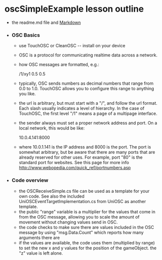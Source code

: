 # oscSimpleExample lesson outline

* the readme.md file and [Markdown](https://daringfireball.net/projects/markdown/syntax)
* ### OSC Basics
  * use TouchOSC or CleanOSC -- install on your device
  * OSC is a  protocol for communicating realtime data across a network.
  * how OSC messages are formatted, e.g.:

    /1/xy1 0.5 0.5
  * typically, OSC sends numbers as decimal numbers that range from 0.0 to 1.0. TouchOSC allows you to configure this range to anything you like.
  * the url is arbitrary, but must start with a "/", and follow the url format. Each slash usually indicates a level of hierarchy. In the case of TouchOSC, the first level "/1" means a page of a multipage interface.
  * the sender always must set a proper network address and port. On a local network, this would be like:

      10.0.4.141:8000
  * where 10.0.1.141 is the IP address and 8000 is the port. The port is somewhat arbitrary, but be aware that there are many ports that are already reserved for other uses. For example, port "80" is the standard port for websites. See this page for more info http://www.webopedia.com/quick_ref/portnumbers.asp
* ### Code overview
  * the OSCReceiveSimple.cs file can be used as a template for your own code. See also the included UniOSCEventTargetImplementation.cs from UniOSC as another template.
  * the public "range" variable is a multiplier for the values that come in from the OSC message, allowing you to scale the amount of movement without changing values send in OSC.
  * the code checks to make sure there are values included in the OSC message by using "msg.Data.Count" which reports how many arguments there are
  * if the values are available, the code uses them (multiplied by range) to set the new x and y values for the position of the gameObject. the "z" value is left alone.
